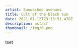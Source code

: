 ```yaml
---
artist: Sunwashed avenues
title: Cult of the black sun
date: 2021-01-12T23:13:51.470Z
description: asfasf
thumbnail: /img/0.png
---
```

tset